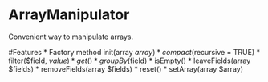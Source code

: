 # ArrayManipulator
Convenient way to manipulate arrays.


#Features
	* Factory method init(array $array)
	* compact($recursive = TRUE)
	* filter($field, $value)
	* get()
	* groupBy($field)
	* isEmpty()
	* leaveFields(array $fields)
	* removeFields(array $fields)
	* reset()
	* setArray(array $array)